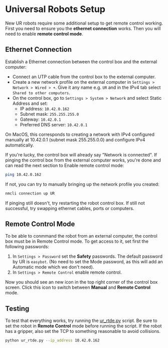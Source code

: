 # Universal Robots Setup

New UR robots require some additional setup to get remote control working.
First you need to ensure you the **ethernet connection** works.
Then you will need to enable **remote control mode**.

## Ethernet Connection
Establish a Ethernet connection between the control box and the external computer:
* Connect an UTP cable from the control box to the external computer.
* Create a new network profile on the external computer in `Settings > Network > Wired > +`. Give it any name e.g. `UR` and in the IPv4 tab select `Shared to other computers`.
* On the control box, go to `Settings > System > Network` and select Static Address and set:
    * IP address: `10.42.0.162`
    * Subnet mask: `255.255.255.0`
    * Gateway: `10.42.0.1`
    * Preferred DNS server: `10.42.0.1`

On MacOS, this corresponds to creating a network with IPv4 configured manually at 10.42.0.1 (subnet mask 255.255.0.0) and configure IPv4 automatically.

If you're lucky, the control box will already say "Network is connected".
If pinging the control box from the external computer works, you're done and can read the next section to Enable remote control mode:
```bash
ping 10.42.0.162
```
If not, you can try to manually bringing up the network profile you created:
```bash
nmcli connection up UR
```
If pinging still doesn't, try restarting the robot control box.
If still not successful, try swapping ethernet cables, ports or computers.


## Remote Control Mode
To be able to conmmand the robot from an external computer, the control box must be in Remote Control mode.
To get access to it, set first the following passwords:

1. In `Settings > Password` set the **Safety** passwords. The default password by UR is `easybot`.
(No need to set the Mode password, as this will add an Automatic mode which we don't need).
2. In `Settings > Remote Control` enable remote control.

Now you should see an new icon in the top right corner of the control box screen.
Click this icon to switch between **Manual** and **Remote Control** mode.

## Testing
To test that everything works, try running the [ur_rtde.py](ur_rdte.py) script.
Be sure to set the robot in **Remote Control** mode before running the script.
If the robot has a gripper, also set the TCP to something reasonable to avoid collisions.
```bash
python ur_rtde.py --ip_address 10.42.0.162
```
